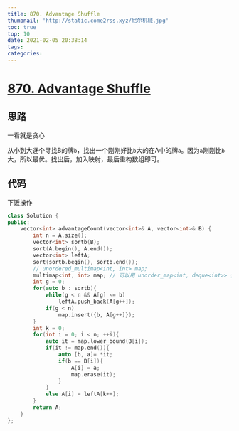 ```yaml
---
title: 870. Advantage Shuffle
thumbnail: 'http://static.come2rss.xyz/尼尔机械.jpg'
toc: true
top: 10
date: 2021-02-05 20:38:14
tags:
categories:
---
```





# [870. Advantage Shuffle](https://leetcode-cn.com/problems/advantage-shuffle/)





## 思路

一看就是贪心

从小到大逐个寻找B的牌`b`，找出一个刚刚好比`b`大的在A中的牌`a`。因为`a`刚刚比`b`大，所以最优。找出后，加入映射，最后重构数组即可。<!-- more -->

## 代码

下饭操作

```c++
class Solution {
public:
    vector<int> advantageCount(vector<int>& A, vector<int>& B) {
        int n = A.size();
        vector<int> sortb(B);
        sort(A.begin(), A.end());
        vector<int> leftA;
        sort(sortb.begin(), sortb.end());
        // unordered_multimap<int, int> map;
        multimap<int, int> map; // 可以用 unorder_map<int, deque<int>> 代替， 代码更简洁
        int g = 0;
        for(auto b : sortb){
            while(g < n && A[g] <= b)
                leftA.push_back(A[g++]);               
            if(g < n)
                map.insert({b, A[g++]});                
        }
        int k = 0;
        for(int i = 0; i < n; ++i){
            auto it = map.lower_bound(B[i]);
            if(it != map.end()){
                auto [b, a]= *it;
                if(b == B[i]){
                    A[i] = a;
                    map.erase(it);
                }
            } 
            else A[i] = leftA[k++];
        }
        return A;
    }
};
```



